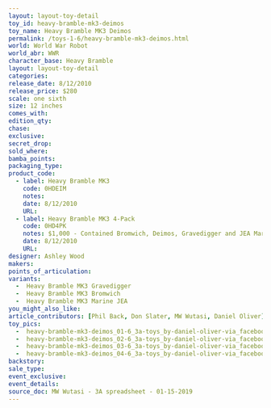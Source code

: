 ```yaml
---
layout: layout-toy-detail 
toy_id: heavy-bramble-mk3-deimos
toy_name: Heavy Bramble MK3 Deimos
permalink: /toys-1-6/heavy-bramble-mk3-deimos.html
world: World War Robot
world_abr: WWR
character_base: Heavy Bramble
layout: layout-toy-detail
categories: 
release_date: 8/12/2010
release_price: $280 
scale: one sixth
size: 12 inches
comes_with: 
edition_qty: 
chase: 
exclusive: 
secret_drop: 
sold_where: 
bamba_points: 
packaging_type: 
product_code: 
  - label: Heavy Bramble MK3
    code: 0HDEIM
    notes: 
    date: 8/12/2010
    URL:
  - label: Heavy Bramble MK3 4-Pack
    code: 0HD4PK
    notes: $1,000 - Contained Bromwich, Deimos, Gravedigger and JEA Marine Bramble
    date: 8/12/2010
    URL: 
designer: Ashley Wood
makers: 
points_of_articulation: 
variants: 
  -  Heavy Bramble MK3 Gravedigger
  -  Heavy Bramble MK3 Bromwich
  -  Heavy Bramble MK3 Marine JEA
you_might_also_like: 
article_contributors: [Phil Back, Don Slater, MW Wutasi, Daniel Oliver]
toy_pics: 
  -  heavy-bramble-mk3-deimos_01-6_3a-toys_by-daniel-oliver-via_facebook.jpg
  -  heavy-bramble-mk3-deimos_02-6_3a-toys_by-daniel-oliver-via_facebook.jpg
  -  heavy-bramble-mk3-deimos_03-6_3a-toys_by-daniel-oliver-via_facebook.jpg
  -  heavy-bramble-mk3-deimos_04-6_3a-toys_by-daniel-oliver-via_facebook.jpg
backstory: 
sale_type: 
event_exclusive: 
event_details: 
source_doc: MW Wutasi - 3A spreadsheet - 01-15-2019
---
```

